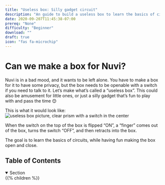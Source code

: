```yaml
---
title: "Useless box: Silly gadget circuit"
description: "An guide to build a useless box to learn the basics of circuits and how a battery powers action."
date: 2020-09-207T11:45:38-07:00
prereq: "None"
difficulty: "Beginner"
download: ""
draft: true
icon: "fas fa-microchip"
---
```


# Can we make a box for Nuvi?

Nuvi is in a bad mood, and it wants to be left alone. You have to make a box for it to have some privacy, but the box needs to be openable with a switch if you need to talk to it.
Let’s make what’s called a “useless box”. This could also be amusement for little ones, or just a silly gadget that’s fun to play with and pass the time 😊

This is what it would look like:
![useless box picture, clear prism with a switch in the center](../img/uselessbox1.png)

When the switch on the top of the box is flipped “ON”, a “finger” comes out of the box, turns the switch “OFF”, and then retracts into the box. 

The goal is to learn the basics of circuits, while having fun making the box open and close.

## Table of Contents

<details open>
<summary>Section</summary>
{{% children %}}
</details>
